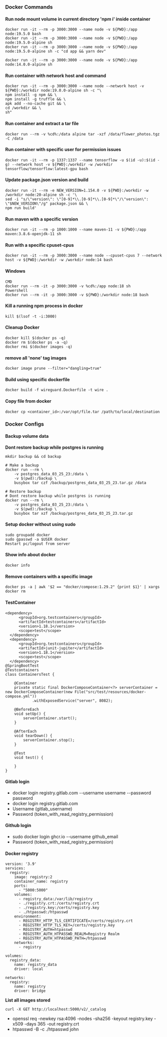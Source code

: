### Docker Commands

#### Run node mount volume in current directory 'npm i' inside container

```
docker run -it --rm -p 3000:3000 --name node -v ${PWD}:/app node:19.5.0 bash
docker run -it --rm -p 3000:3000 --name node -v ${PWD}:/app node:19.5.0-alpine sh
docker run -it --rm -p 3000:3000 --name node -v ${PWD}:/app node:19.5.0-alpine sh -c "cd app && yarn dev"

docker run -it --rm -p 3000:3000 --name node -v ${PWD}:/app node:14.0.0-alpine sh
```

#### Run container with network host and command

```
docker run -it --rm -p 3000:3000 --name node --network host -v ${PWD}:/workdir node:19.0.0-alpine sh -c "\
npm install -g npm && \
npm install -g truffle && \
apk add --no-cache git && \
cd /workdir && \
sh"
```

#### Run container and extract a tar file

```
docker run --rm -v %cd%:/data alpine tar -xzf /data/flower_photos.tgz -C /data
```

#### Run container with specific user for permission issues

```
docker run -it --rm -p 1337:1337 --name tensorflow -u $(id -u):$(id -g) --network host -v ${PWD}:/workdir -w /workdir tensorflow/tensorflow:latest-gpu bash
```

#### Update package.json version and build

```
docker run -it --rm -e NEW_VERSION=1.154.0 -v ${PWD}:/workdir -w /workdir node:20-alpine sh -c '\
sed -i "s/\"version\": \"[0-9]*\\.[0-9]*\\.[0-9]*\"/\"version\": \"$NEW_VERSION\"/g" package.json && \
npm run build'
```

#### Run maven with a specific version

```
docker run -it --rm -p 1000:1000 --name maven-11 -v ${PWD}:/app maven:3.8.6-openjdk-11 sh
```

#### Run with a specific cpuset-cpus

```
docker run -it --rm -p 3000:3000 --name node --cpuset-cpus 7 --network host -v ${PWD}:/workdir -w /workdir node:14 bash
```

#### Windows

```
CMD
docker run --rm -it -p 3000:3000 -v %cd%:/app node:18 sh
Powershell
docker run --rm -it -p 3000:3000 -v ${PWD}:/workdir node:18 bash
```

#### Kill a running npm process in docker

```
kill $(lsof -t -i:3000)
```

#### Cleanup Docker

```
docker kill $(docker ps -q)
docker rm $(docker ps -a -q)
docker rmi $(docker images -q)
```

#### remove all 'none' tag images

```
docker image prune --filter="dangling=true"
```

#### Build using specific dockerfile

```
docker build -f wireguard.Dockerfile -t wire .
```

#### Copy file from docker

```
docker cp <container_id>:/var/opt/file.tar /path/to/local/destination
```

### Docker Configs

#### Backup volume data

**Dont restore backup while postgres is running**

```
mkdir backup && cd backup

# Make a backup
docker run --rm \
    -v postgres_data_03_25_23:/data \
    -v $(pwd):/backup \
    busybox tar czf /backup/postgres_data_03_25_23.tar.gz /data
    
# Restore backup
# Dont restore backup while postgres is running
docker run --rm \
    -v postgres_data_03_25_23:/data \
    -v $(pwd):/backup \
    busybox tar xzf /backup/postgres_data_03_25_23.tar.gz
```

#### Setup docker without using sudo

```
sudo groupadd docker
sudo gpasswd -a $USER docker
Restart pc/logout from server
```

#### Show info about docker

```
docker info
```

#### Remove containers with a specific image

```
docker ps -a | awk '$2 == "docker/compose:1.29.2" {print $1}' | xargs docker rm
```

#### TestContainer

```
<dependency>
      <groupId>org.testcontainers</groupId>
      <artifactId>testcontainers</artifactId>
      <version>1.18.1</version>
      <scope>test</scope>
  </dependency>
  <dependency>
      <groupId>org.testcontainers</groupId>
      <artifactId>junit-jupiter</artifactId>
      <version>1.18.1</version>
      <scope>test</scope>
  </dependency>
@SpringBootTest
@Testcontainers
class ContainersTest {

    @Container
    private static final DockerComposeContainer<?> serverContainer = new DockerComposeContainer(new File("src/test/resources/docker-compose.yml"))
            .withExposedService("server", 8082);

    @BeforeEach
    void setUp() {
        serverContainer.start();
    }

    @AfterEach
    void tearDown() {
        serverContainer.stop();
    }

    @Test
    void test() {

    }
}
```

#### Gitlab login

- docker login registry.gitlab.com --username username --password password
- docker login registry.gitlab.com
- Username (gitlab_username)
- Password (token_with_read_registry_permission)

#### Github login

- sudo docker login ghcr.io --username github_email
- Password (token_with_read_registry_permission)

#### Docker registry

```
version: '3.9'
services:
  registry:
    image: registry:2
    container_name: registry
    ports:
      - "5000:5000"
    volumes:
      - registry_data:/var/lib/registry
      - ./registry.crt:/certs/registry.crt
      - ./registry.key:/certs/registry.key
      - ./htpasswd:/htpasswd
    environment:
      - REGISTRY_HTTP_TLS_CERTIFICATE=/certs/registry.crt
      - REGISTRY_HTTP_TLS_KEY=/certs/registry.key
      - REGISTRY_AUTH=htpasswd
      - REGISTRY_AUTH_HTPASSWD_REALM=Registry Realm
      - REGISTRY_AUTH_HTPASSWD_PATH=/htpasswd
    networks:
      - registry

volumes:
  registry_data:
    name: registry_data
    driver: local

networks:
  registry:
    name: registry
    driver: bridge

```

**List all images stored**

```curl -X GET http://localhost:5000/v2/_catalog```

- openssl req -newkey rsa:4096 -nodes -sha256 -keyout registry.key -x509 -days 365 -out registry.crt
- htpasswd -B -c ./htpasswd john


